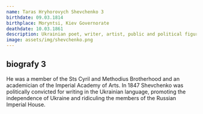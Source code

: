 ```yaml
---
name: Taras Hryhorovych Shevchenko 3
birthdate: 09.03.1814
birthplace: Moryntsi, Kiev Governorate
deathdate: 10.03.1861
description: Ukrainian poet, writer, artist, public and political figure, as well as folklorist and ethnographer
image: assets/img/shevchenko.png
---
```


## biografy 3
He was a member of the Sts Cyril and Methodius Brotherhood and an academician of the Imperial Academy of Arts. In 1847 Shevchenko was politically convicted for writing in the Ukrainian language, promoting the independence of Ukraine and ridiculing the members of the Russian Imperial House.
